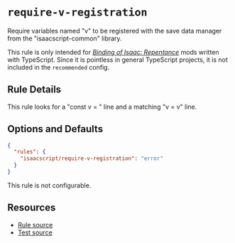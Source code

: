# `require-v-registration`

Require variables named "v" to be registered with the save data manager from the "isaacscript-common" library.

This rule is only intended for _[Binding of Isaac: Repentance](https://store.steampowered.com/app/1426300/The_Binding_of_Isaac_Repentance/)_ mods written with TypeScript. Since it is pointless in general TypeScript projects, it is not included in the `recommended` config.

## Rule Details

This rule looks for a "const v = " line and a matching "v = v" line.

## Options and Defaults

```json
{
  "rules": {
    "isaacscript/require-v-registration": "error"
  }
}
```

This rule is not configurable.

## Resources

- [Rule source](../../src/rules/require-v-registration.ts)
- [Test source](../../tests/rules/require-v-registration.test.ts)
